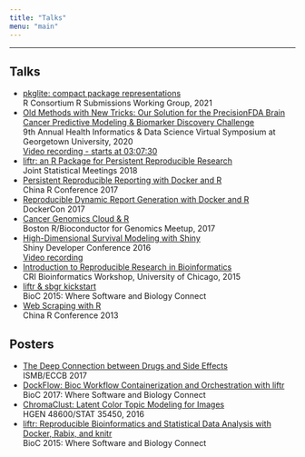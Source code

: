 ```yaml
---
title: "Talks"
menu: "main"
---
```


<div class="mx-0 mx-md-4">
<hr>
</div>

## Talks

- [pkglite: compact package representations](https://nanx.me/talks/pkglite-r-consortium/) <br> R Consortium R Submissions Working Group, 2021
- [Old Methods with New Tricks: Our Solution for the PrecisionFDA Brain Cancer Predictive Modeling & Biomarker Discovery Challenge](https://nanx.me/talks/icbi-symposium-precisionfda-nanxiao.pdf) <br> 9th Annual Health Informatics & Data Science Virtual Symposium at Georgetown University, 2020 <br> [Video recording - starts at 03:07:30](https://georgetown.zoom.us/rec/share/mskhYwAX4v_SI8Oa9pCyeagHV_r5KIgyY1wPVOtHkH7qAdwgoXnWjy_iLCtTm7Vk.sPOR1AqLGlMZR2xd)
- [liftr: an R Package for Persistent Reproducible Research](https://nanx.me/talks/jsm2018-liftr-nanxiao.pdf) <br> Joint Statistical Meetings 2018
- [Persistent Reproducible Reporting with Docker and R](https://nanx.me/talks/chinar2017-liftr-nanxiao.pdf) <br> China R Conference 2017
- [Reproducible Dynamic Report Generation with Docker and R](https://nanx.me/talks/dockercon2017-liftr-nanxiao.pdf) <br> DockerCon 2017
- [Cancer Genomics Cloud & R](https://nanx.me/talks/bioc-meetup-cgc-170112.pdf) <br> Boston R/Bioconductor for Genomics Meetup, 2017
- [High-Dimensional Survival Modeling with Shiny](https://nanx.me/talks/shinydevcon2016-lightning-nanxiao.pdf) <br> Shiny Developer Conference 2016 <br> [Video recording](https://rstudio.com/resources/shiny-dev-con/survival-modeling/)
- [Introduction to Reproducible Research in Bioinformatics](https://nanx.me/talks/cri2015-reproducible-research-nanxiao.pdf) <br> CRI Bioinformatics Workshop, University of Chicago, 2015
- [liftr & sbgr kickstart](https://www.bioconductor.org/help/course-materials/2015/BioC2015/bioc2015-workshop-nanxiao.pdf) <br> BioC 2015: Where Software and Biology Connect
- [Web Scraping with R](https://nanx.me/talks/web-scraping-with-r-nanxiao.pdf) <br> China R Conference 2013

## Posters

- [The Deep Connection between Drugs and Side Effects](https://nanx.me/posters/deep-drug-adr-poster-iscb.pdf) <br> ISMB/ECCB 2017
- [DockFlow: Bioc Workflow Containerization and Orchestration with liftr](https://nanx.me/posters/dockflow-poster-bioc2017.pdf) <br> BioC 2017: Where Software and Biology Connect
- [ChromaClust: Latent Color Topic Modeling for Images](https://nanx.me/posters/chromaclust-poster-hg48600.pdf) <br> HGEN 48600/STAT 35450, 2016
- [liftr: Reproducible Bioinformatics and Statistical Data Analysis with Docker, Rabix, and knitr](https://nanx.me/posters/liftr-poster-bioc2015.pdf) <br> BioC 2015: Where Software and Biology Connect
